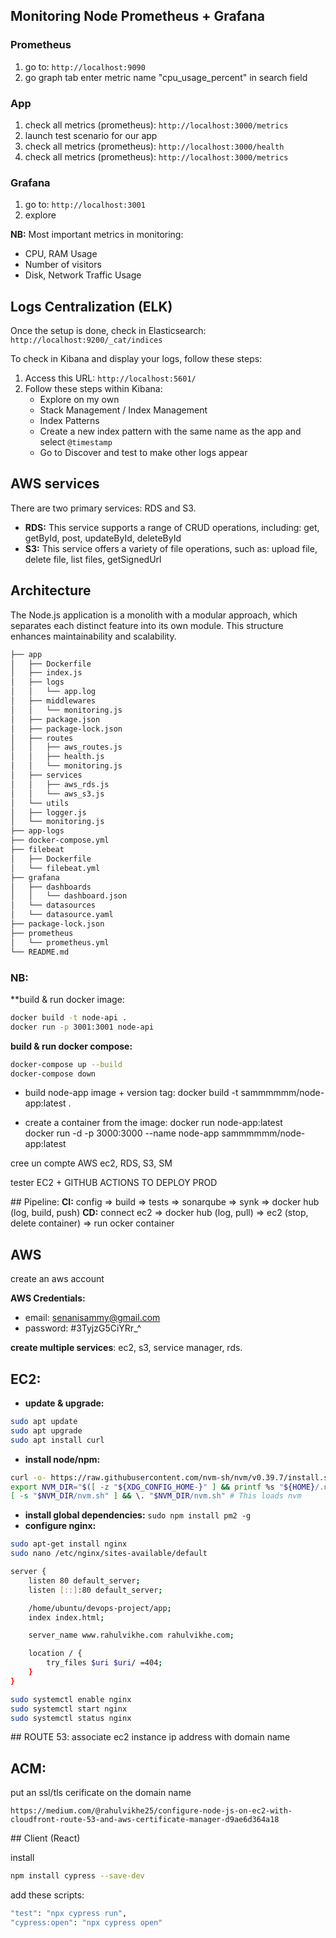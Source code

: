 ## Monitoring Node Prometheus + Grafana

### Prometheus

1. go to: `http://localhost:9090`
2. go graph tab enter metric name "cpu_usage_percent" in search field

### App

1. check all metrics (prometheus): `http://localhost:3000/metrics`
2. launch test scenario for our app
3. check all metrics (prometheus): `http://localhost:3000/health`
4. check all metrics (prometheus): `http://localhost:3000/metrics`

### Grafana

1. go to: `http://localhost:3001`
2. explore

**NB:**
Most important metrics in monitoring:

- CPU, RAM Usage
- Number of visitors
- Disk, Network Traffic Usage

## Logs Centralization (ELK)

Once the setup is done, check in Elasticsearch: `http://localhost:9200/_cat/indices`

To check in Kibana and display your logs, follow these steps:

1. Access this URL: `http://localhost:5601/`
2. Follow these steps within Kibana:
   - Explore on my own
   - Stack Management / Index Management
   - Index Patterns
   - Create a new index pattern with the same name as the app and select `@timestamp`
   - Go to Discover and test to make other logs appear

## AWS services

There are two primary services: RDS and S3.

- **RDS:** This service supports a range of CRUD operations, including: get, getById, post, updateById, deleteById
- **S3:** This service offers a variety of file operations, such as: upload file, delete file, list files, getSignedUrl

## Architecture

The Node.js application is a monolith with a modular approach, which separates each distinct feature into its own module. This structure enhances maintainability and scalability.

```bash
├── app
│   ├── Dockerfile
│   ├── index.js
│   ├── logs
│   │   └── app.log
│   ├── middlewares
│   │   └── monitoring.js
│   ├── package.json
│   ├── package-lock.json
│   ├── routes
│   │   ├── aws_routes.js
│   │   ├── health.js
│   │   └── monitoring.js
│   ├── services
│   │   ├── aws_rds.js
│   │   └── aws_s3.js
│   └── utils
│   ├── logger.js
│   └── monitoring.js
├── app-logs
├── docker-compose.yml
├── filebeat
│   ├── Dockerfile
│   └── filebeat.yml
├── grafana
│   ├── dashboards
│   │   └── dashboard.json
│   └── datasources
│   └── datasource.yaml
├── package-lock.json
├── prometheus
│   └── prometheus.yml
└── README.md
```

### NB:

\*\*build & run docker image:

```bash
docker build -t node-api .
docker run -p 3001:3001 node-api
```

**build & run docker compose:**

```bash
docker-compose up --build
docker-compose down
```



* build node-app image + version tag:
docker build -t sammmmmm/node-app:latest .

* create a container from the image: 
docker run node-app:latest  
docker run -d -p 3000:3000 --name node-app sammmmmm/node-app:latest 



cree un compte AWS
 ec2, RDS, S3, SM

tester EC2 + GITHUB ACTIONS TO DEPLOY PROD


## Pipeline:
**CI:** config => build => tests => sonarqube => synk => docker hub (log, build, push)
**CD:** connect ec2 => docker hub (log, pull) => ec2 (stop, delete container) => run ocker container

## AWS
create an aws account

**AWS Credentials:**
- email: senanisammy@gmail.com 
- password: #3TyjzG5CiYRr_^

**create multiple services**: ec2, s3, service manager, rds.

## EC2:
- **update & upgrade:**
```bash
sudo apt update
sudo apt upgrade
sudo apt install curl
```

- **install node/npm:**
```bash
curl -o- https://raw.githubusercontent.com/nvm-sh/nvm/v0.39.7/install.sh | bash
export NVM_DIR="$([ -z "${XDG_CONFIG_HOME-}" ] && printf %s "${HOME}/.nvm" || printf %s "${XDG_CONFIG_HOME}/nvm")"
[ -s "$NVM_DIR/nvm.sh" ] && \. "$NVM_DIR/nvm.sh" # This loads nvm
```
- **install global dependencies:** `sudo npm install pm2 -g`
- **configure nginx:**
  
```bash
sudo apt-get install nginx
sudo nano /etc/nginx/sites-available/default
```

```bash
server {
    listen 80 default_server;
    listen [::]:80 default_server;

    /home/ubuntu/devops-project/app;   
    index index.html;

    server_name www.rahulvikhe.com rahulvikhe.com;

    location / {
        try_files $uri $uri/ =404;
    }
}
```

```bash
sudo systemctl enable nginx
sudo systemctl start nginx
sudo systemctl status nginx
```


## ROUTE 53:
associate ec2 instance ip address with domain name

## ACM:
put an ssl/tls cerificate on the domain name

`https://medium.com/@rahulvikhe25/configure-node-js-on-ec2-with-cloudfront-route-53-and-aws-certificate-manager-d9ae6d364a18`


## Client (React)

install 

```bash
npm install cypress --save-dev
```

add these scripts:

```bash
"test": "npx cypress run",
"cypress:open": "npx cypress open"
```
